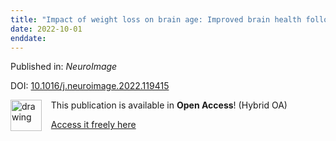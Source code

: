 ```yaml
---
title: "Impact of weight loss on brain age: Improved brain health following bariatric surgery"
date: 2022-10-01
enddate:
---
```


Published in: *NeuroImage*

DOI: [10.1016/j.neuroimage.2022.119415](https://doi.org/10.1016/j.neuroimage.2022.119415)

<img src="https://upload.wikimedia.org/wikipedia/commons/thumb/7/77/Open_Access_logo_PLoS_transparent.svg/800px-Open_Access_logo_PLoS_transparent.svg.png" alt="drawing" width="50" align="left"/> &nbsp;&nbsp;&nbsp;This publication is available in **Open Access**! (Hybrid OA)

&nbsp;&nbsp;&nbsp;<a href="https://doi.org/10.1016/j.neuroimage.2022.119415">Access it freely here</a>

